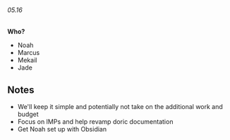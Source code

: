 
###### 05.16

**Who?**

- Noah
- Marcus
- Mekail
- Jade

## Notes

- We'll keep it simple and potentially not take on the additional work and budget
- Focus on IMPs and help revamp doric documentation
- Get Noah set up with Obsidian
